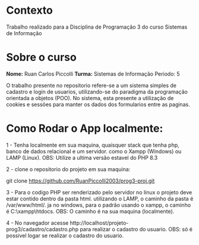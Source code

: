# Contexto

Trabalho realizado para a Disciplina de Programação 3
do curso Sistemas de Informação

# Sobre o curso

<strong>Nome:</strong> Ruan Carlos Piccolli
<strong>Turma:</strong> Sistemas de Informação 
Periodo: 5

O trabalho presente no repositorio refere-se a um sistema simples de cadastro
e login de usuarios, utilizando-se do paradigma da programação orientada a objetos (POO).
No sistema, esta presente a utilização de cookies e sessões para manter os dados
dos formularios entre as paginas.

# Como Rodar o App localmente:

1 - Tenha localmente em sua maquina, 
quaisquer stack que tenha php, banco de dados relacional
e um servidor. como o Xampp (Windows) ou LAMP
(Linux).
OBS: Utilize a ultima versão estavel do PHP 8.3

2 - clone o repositorio do projeto em sua maquina: 

git clone https://github.com/RuanPiccolli2003/prog3-proj.git

3 - Para o codigo PHP ser renderizado pelo servidor
no linux o projeto deve estar contido dentro da pasta html. 
utilizando o LAMP, o caminho da pasta é /var/www/html/. ja no windows, 
para o padrão usando o xampp, o caminho é C:\xampp\htdocs\.
OBS: O caminho é na sua maquina (localmente).

4 - No navegador acesse http://localhost/projeto-prog3/cadastro/cadastro.php
para realizar o cadastro do usuario.
OBS: só é possivel logar se realizar o cadastro do usuario.
